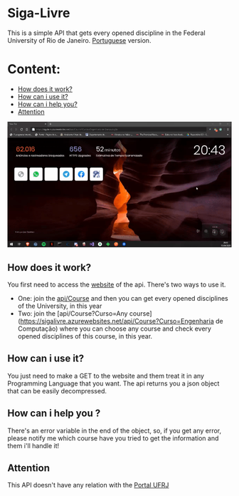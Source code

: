 # Siga-Livre
This is a simple API that gets every opened discipline in the Federal University of Rio de Janeiro. [Portuguese](README.pt.md) version.

# Content:
* [How does it work?](#How-does-it-work?)
* [How can i use it?](#How-can-i-use-it?)
* [How can i help you?](#How-can-i-help-you?)
* [Attention](#Attention)

![](https://github.com/DantasB/Siga-Livre/blob/master/ReadmeFiles/Siga-Livre.gif)

## How does it work?
You first need to access the [website](https://sigalivre.azurewebsites.net/) of the api. There's two ways to use it.

- One: join the [api/Course](https://sigalivre.azurewebsites.net/api/Course) and then you can get every opened disciplines of the University, in this year
- Two: join the [api/Course?Curso=Any course](https://sigalivre.azurewebsites.net/api/Course?Curso=Engenharia de Computação) where you can choose any course and check every opened disciplines of this course, in this year.

## How can i use it?
You just need to make a GET to the website and them treat it in any Programming Language that you want. The api returns you a json object that can be easily decompressed.

## How can i help you ? 
There's an error variable in the end of the object, so, if you get any error, please notify me which course have you tried to get the information and them i'll handle it!

## Attention
This API doesn't have any relation with the [Portal UFRJ](https://portalaluno.ufrj.br/Portal)
